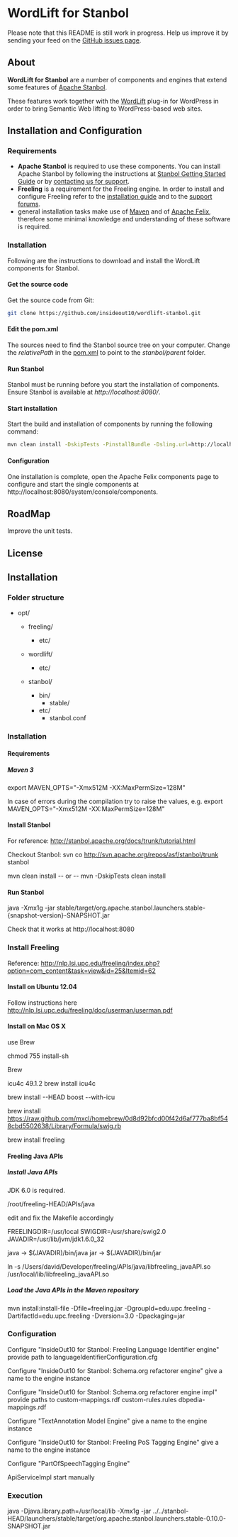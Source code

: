 WordLift for Stanbol
====================

Please note that this README is still work in progress. Help us improve it by sending your feed on the [GitHub issues page](https://github.com/insideout10/wordlift-stanbol/issues).

## About

**WordLift for Stanbol** are a number of components and engines that extend some features of [Apache Stanbol](http://incubator.apache.org/stanbol).

These features work together with the [WordLift](http://wordlift.it) plug-in for WordPress in order to bring Semantic Web lifting to WordPress-based web sites.

## Installation and Configuration

### Requirements

* **Apache Stanbol** is required to use these components. You can install Apache Stanbol by following the instructions at [Stanbol Getting Started Guide](http://incubator.apache.org/stanbol/docs/trunk/tutorial.html) or by [contacting us for support](http://wordlift.insideout.io/#about-us).
* **Freeling** is a requirement for the Freeling engine. In order to install and configure Freeling refer to the [installation guide](http://nlp.lsi.upc.edu/freeling/index.php?option=com_content&task=view&id=15&Itemid=44) and to the [support forums](http://nlp.lsi.upc.edu/freeling/index.php?option=com_simpleboard&Itemid=65&func=showcat&catid=5).
* general installation tasks make use of [Maven](http://maven.apache.org/what-is-maven.html) and of [Apache Felix](http://felix.apache.org/site/index.html), therefore some minimal knowledge and understanding of these software is required.

### Installation

Following are the instructions to download and install the WordLift components for Stanbol.

#### Get the source code

Get the source code from Git:

```sh
git clone https://github.com/insideout10/wordlift-stanbol.git
```

#### Edit the pom.xml

The sources need to find the Stanbol source tree on your computer. Change the *relativePath* in the [pom.xml](https://github.com/insideout10/wordlift-stanbol/blob/master/pom.xml) to point to the *stanbol/parent* folder.

#### Run Stanbol

Stanbol must be running before you start the installation of components. Ensure Stanbol is available at *http://localhost:8080/*.

#### Start installation

Start the build and installation of components by running the following command:

```sh
mvn clean install -DskipTests -PinstallBundle -Dsling.url=http://localhost:8080/system/console -o -e
```

#### Configuration

One installation is complete, open the Apache Felix components page to configure and start the single components at http://localhost:8080/system/console/components.

## RoadMap

Improve the unit tests.

## License

## Installation

### Folder structure

 + opt/
    + freeling/
       + etc/

    + wordlift/
       + etc/
    + stanbol/
       + bin/
          - stable/
       + etc/
          - stanbol.conf


### Installation

#### Requirements

##### Maven 3

export MAVEN_OPTS="-Xmx512M -XX:MaxPermSize=128M"

In case of errors during the compilation try to raise the values, e.g.
export MAVEN_OPTS="-Xmx512M -XX:MaxPermSize=128M"

#### Install Stanbol

For reference: http://stanbol.apache.org/docs/trunk/tutorial.html

Checkout Stanbol:
svn co http://svn.apache.org/repos/asf/stanbol/trunk stanbol

mvn clean install
-- or --
mvn -DskipTests clean install

#### Run Stanbol

java -Xmx1g -jar stable/target/org.apache.stanbol.launchers.stable-{snapshot-version}-SNAPSHOT.jar

Check that it works at
http://localhost:8080


### Install Freeling

Reference:
http://nlp.lsi.upc.edu/freeling/index.php?option=com_content&task=view&id=25&Itemid=62

#### Install on Ubuntu 12.04

Follow instructions here http://nlp.lsi.upc.edu/freeling/doc/userman/userman.pdf

#### Install on Mac OS X

use Brew

chmod 755 install-sh

Brew

icu4c 49.1.2
brew install icu4c

brew install --HEAD boost --with-icu

brew install https://raw.github.com/mxcl/homebrew/0d8d92bfcd00f42d6af777ba8bf548cbd5502638/Library/Formula/swig.rb

brew install freeling

#### Freeling Java APIs

##### Install Java APIs

JDK 6.0 is required.

/root/freeling-HEAD/APIs/java

edit and fix the Makefile accordingly

FREELINGDIR=/usr/local
SWIGDIR=/usr/share/swig2.0
JAVADIR=/usr/lib/jvm/jdk1.6.0_32

java -> $(JAVADIR)/bin/java
jar -> $(JAVADIR)/bin/jar


ln -s /Users/david/Developer/freeling/APIs/java/libfreeling_javaAPI.so /usr/local/lib/libfreeling_javaAPI.so

##### Load the Java APIs in the Maven repository

mvn install:install-file  -Dfile=freeling.jar -DgroupId=edu.upc.freeling -DartifactId=edu.upc.freeling -Dversion=3.0 -Dpackaging=jar


### Configuration

Configure "InsideOut10 for Stanbol: Freeling Language Identifier engine"
provide path to languageIdentifierConfiguration.cfg


Configure "InsideOut10 for Stanbol: Schema.org refactorer engine"
give a name to the engine instance

Configure "InsideOut10 for Stanbol: Schema.org refactorer engine impl"
provide paths to
 custom-mappings.rdf
 custom-rules.rules
 dbpedia-mappings.rdf

Configure "TextAnnotation Model Engine"
give a name to the engine instance

Configure "InsideOut10 for Stanbol: Freeling PoS Tagging Engine"
give a name to the engine instance

Configure "PartOfSpeechTagging Engine"

ApiServiceImpl
start manually

### Execution

java -Djava.library.path=/usr/local/lib -Xmx1g -jar ../../stanbol-HEAD/launchers/stable/target/org.apache.stanbol.launchers.stable-0.10.0-SNAPSHOT.jar